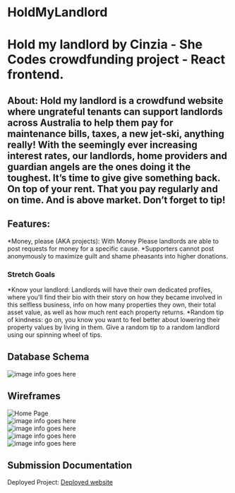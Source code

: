 # HoldMyLandlord

# Hold my landlord by Cinzia - She Codes crowdfunding project - React frontend. 

## About: Hold my landlord is a crowdfund website where ungrateful tenants can support landlords across Australia to help them pay for maintenance bills, taxes, a new jet-ski, anything really! With the seemingly ever increasing interest rates, our landlords, home providers and guardian angels are the ones doing it the toughest. It’s time to give give something back. On top of your rent. That you pay regularly and on time. And is above market. Don’t forget to tip!

## Features: 
*Money, please (AKA projects): With Money Please landlords are able to post requests for money for a specific cause.
*Supporters cannot post anonymously to maximize guilt and shame pheasants into higher donations.

### Stretch Goals 
*Know your landlord: Landlords will have their own dedicated profiles, where you’ll find their bio with their story on how they became involved in this selfless business, info on how many properties they own, their total asset value, as well as how much rent each property returns. 
*Random tip of kindness: go on, you know you want to feel better about lowering their property values by living in them. Give a random tip to a random landlord using our spinning wheel of tips.

##

## Database Schema 
![image info goes here](./Screenshots/DB_schema.png) 

## Wireframes
![Home Page](./Screenshots/Home.png)  
![image info goes here](./Screenshots/Profile.png)  
![image info goes here](./Screenshots/Post%20a%20new%20project.png)  
![image info goes here](./Screenshots/Browse.png)  
![image info goes here](./Screenshots/Random%20tip.png)  

## Submission Documentation 
Deployed Project: [Deployed website](https://main--aesthetic-caramel-247426.netlify.app/)